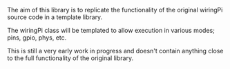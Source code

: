 The aim of this library is to replicate the functionality of the original wiringPi source code in a template library.

The wiringPi class will be templated to allow execution in various modes; pins, gpio, phys, etc.

This is still a very early work in progress and doesn't contain anything close to the full functionality of the original library.
